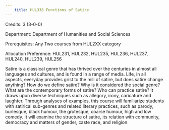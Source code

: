 ```yaml
---
    title: HUL338 Functions of Satire
---
```

Credits: 3 (3-0-0)

Department: Department of Humanities and Social Sciences

Prerequisites: Any Two courses from HUL2XX category

Allocation Preference: HUL231, HUL232, HUL235, HUL236, HUL237, HUL240, HUL239, HUL256

Satire is a classical genre that has thrived over the centuries in almost all languages and cultures, and is found in a range of media. Life, in all aspects, everyday provides grist to the mill of satire, but does satire change anything? How do we define satire? Why is it considered the social genre? What are the contemporary forms of satire? Who can practice satire? It draws upon diverse techniques such as allegory, irony, caricature and laughter. Through analyses of examples, this course will familiarize students with satirical sub-genres and related literary practices, such as parody, burlesque, black humour, the grotesque, coarse humour, high and low comedy. It will examine the structure of satire, its relation with community, democracy and matters of gender, caste race, and religion.